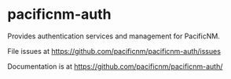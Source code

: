 # pacificnm-auth

Provides authentication services and management for PacificNM.

File issues at https://github.com/pacificnm/pacificnm-auth/issues

Documentation is at https://github.com/pacificnm/pacificnm-auth/